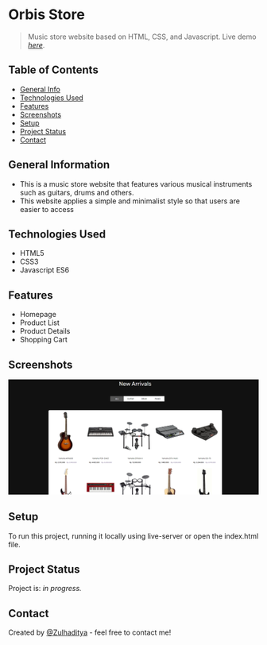 # Orbis Store
> Music store website based on HTML, CSS, and Javascript.
> Live demo [_here_](https://orbis-store.netlify.app/).

## Table of Contents
* [General Info](#general-information)
* [Technologies Used](#technologies-used)
* [Features](#features)
* [Screenshots](#screenshots)
* [Setup](#setup)
* [Project Status](#project-status)
* [Contact](#contact)

## General Information
- This is a music store website that features various musical instruments such as guitars, drums and others.
- This website applies a simple and minimalist style so that users are easier to access

## Technologies Used
- HTML5
- CSS3
- Javascript ES6

## Features
- Homepage
- Product List
- Product Details
- Shopping Cart

## Screenshots
![Example screenshot](./screenshot-orbis.png)

## Setup
To run this project, running it locally using live-server or open the index.html file.

## Project Status
Project is: _in progress._ <!-- / _complete_ / _no longer being worked on_. reason ? -->

## Contact
Created by [@Zulhaditya](https://itsmyportofolio.netlify.app/) - feel free to contact me!
